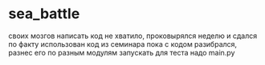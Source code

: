 # sea_battle
своих мозгов написать код не хватило, проковырялся неделю и сдался
по факту использован код из семинара
пока с кодом разибрался, разнес его по разным модулям
запускать для теста надо main.py
